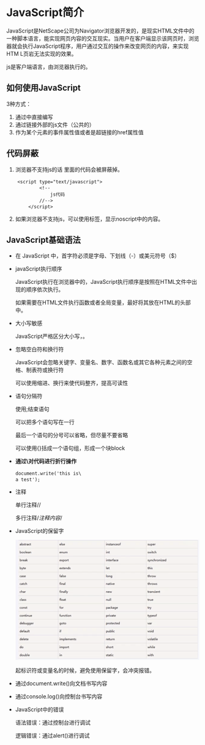 # JavaScript简介

JavaScript是NetScape公司为Navigator浏览器开发的，是现实HTML文件中的一种脚本语言，能实现网页内容的交互现实。当用户在客户端显示该网页时，浏览器就会执行JavaScript程序，用户通过交互的操作来改变网页的内容，来实现HTM L页岩无法实现的效果。

js是客户端语言，由浏览器执行的。

## 如何使用JavaScript

3种方式：

1. 通过<script></script>中直接编写
2. 通过<script src ='目标文档的URL'></script>链接外部的js文件（公共的）
3. 作为某个元素的事件属性值或者是超链接的href属性值

## 代码屏蔽

1. 浏览器不支持js的话 <!--  //-->里面的代码会被屏蔽掉。

```
	<script type="text/javascript">
			<!--
				js代码
			//-->
		</script>
```

2. 如果浏览器不支持js，可以使用<noscript></noscript>标签，显示noscript中的内容。

## JavaScript基础语法

- 在 JavaScript 中，首字符必须是字母、下划线（-）或美元符号（$）

- javaScript执行顺序

  JavaScript执行在浏览器中的，JavaScript执行顺序是按照在HTML文件中出现的顺序依次执行。

  如果需要在HTML文件执行函数或者全局变量，最好将其放在HTML的头部中。

- 大小写敏感

  JavaScript严格区分大小写，。

- 忽略空白符和换行符

  JavaScript会忽略关键字、变量名、数字、函数名或其它各种元素之间的空格、制表符或换行符

  可以使用缩进、换行来使代码整齐，提高可读性

- 语句分隔符

  使用;结束语句

  可以把多个语句写在一行

  最后一个语句的分号可以省略，但尽量不要省略

  可以使用{}括成一个语句组，形成一个块block

- **通过\对代码进行折行操作**

  ```
  document.write('this is\
  a test');
  ```

- 注释

  单行注释//

  多行注释/*注释内容*/

- JavaScript的保留字

  ![image-20210118145946979](assets/image-20210118145946979.png)

  起标识符或变量名的时候，避免使用保留字，会冲突报错。

- 通过document.write()向文档书写内容

- 通过console.log()向控制台书写内容

- JavaScript中的错误

  语法错误：通过控制台进行调试

  逻辑错误：通过alert()进行调试



































































